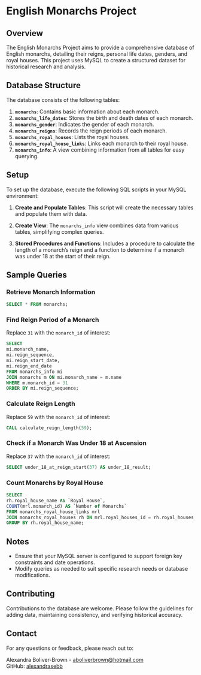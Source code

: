 # English Monarchs Project

## Overview

The English Monarchs Project aims to provide a comprehensive database of English monarchs, detailing their reigns, personal life dates, genders, and royal houses. This project uses MySQL to create a structured dataset for historical research and analysis.

## Database Structure

The database consists of the following tables:

1. **`monarchs`**: Contains basic information about each monarch.
2. **`monarchs_life_dates`**: Stores the birth and death dates of each monarch.
3. **`monarchs_gender`**: Indicates the gender of each monarch.
4. **`monarchs_reigns`**: Records the reign periods of each monarch.
5. **`monarchs_royal_houses`**: Lists the royal houses.
6. **`monarchs_royal_house_links`**: Links each monarch to their royal house.
7. **`monarchs_info`**: A view combining information from all tables for easy querying.

## Setup

To set up the database, execute the following SQL scripts in your MySQL environment:

1. **Create and Populate Tables**: This script will create the necessary tables and populate them with data.

2. **Create View**: The `monarchs_info` view combines data from various tables, simplifying complex queries.

3. **Stored Procedures and Functions**: Includes a procedure to calculate the length of a monarch’s reign and a function to determine if a monarch was under 18 at the start of their reign.

## Sample Queries

### Retrieve Monarch Information

```sql
SELECT * FROM monarchs;
```

### Find Reign Period of a Monarch

Replace `31` with the `monarch_id` of interest:

```sql
SELECT
mi.monarch_name,
mi.reign_sequence,
mi.reign_start_date,
mi.reign_end_date
FROM monarchs_info mi
JOIN monarchs m ON mi.monarch_name = m.name
WHERE m.monarch_id = 31
ORDER BY mi.reign_sequence;
```

### Calculate Reign Length

Replace `59` with the `monarch_id` of interest:

```sql
CALL calculate_reign_length(59);
```

### Check if a Monarch Was Under 18 at Ascension

Replace `37` with the `monarch_id` of interest:

```sql
SELECT under_18_at_reign_start(37) AS under_18_result;
```

### Count Monarchs by Royal House

```sql
SELECT
rh.royal_house_name AS `Royal House`,
COUNT(mrl.monarch_id) AS `Number of Monarchs`
FROM monarchs_royal_house_links mrl
JOIN monarchs_royal_houses rh ON mrl.royal_houses_id = rh.royal_houses_id
GROUP BY rh.royal_house_name;
```

## Notes

- Ensure that your MySQL server is configured to support foreign key constraints and date operations.
- Modify queries as needed to suit specific research needs or database modifications.

## Contributing

Contributions to the database are welcome. Please follow the guidelines for adding data, maintaining consistency, and verifying historical accuracy.

## Contact

For any questions or feedback, please reach out to:

Alexandra Boliver-Brown - aboliverbrown@hotmail.com  
GitHub: [alexandrasebb](https://github.com/alexandrasebb)
